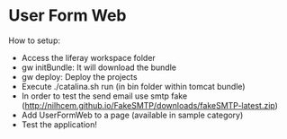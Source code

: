 # User Form Web

How to setup:

- Access the liferay workspace folder
- gw initBundle: It will download the bundle
- gw deploy: Deploy the projects
- Execute ./catalina.sh run (in bin folder within tomcat bundle)
- In order to test the send email use smtp fake (http://nilhcem.github.io/FakeSMTP/downloads/fakeSMTP-latest.zip)
- Add UserFormWeb to a page (available in sample category)
- Test the application!

